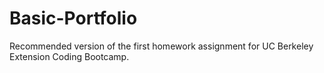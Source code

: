 # Basic-Portfolio

Recommended version of the first homework assignment for UC Berkeley Extension Coding Bootcamp.
